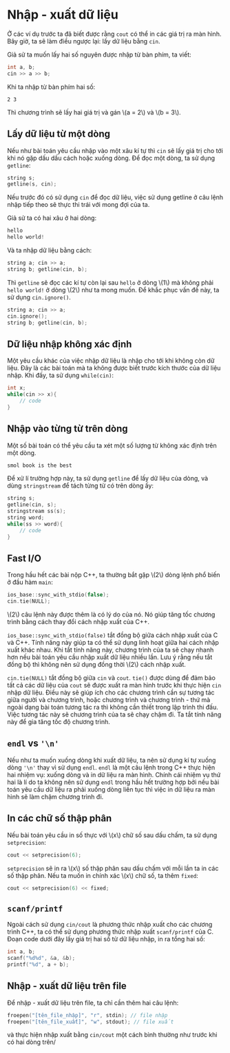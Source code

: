 # Nhập - xuất dữ liệu

Ở các ví dụ trước ta đã biết được rằng `cout` có thể in các giá trị ra màn hình. Bây giờ, ta sẽ làm điều ngược lại: lấy dữ liệu bằng `cin`.

Giả sử ta muốn lấy hai số nguyên được nhập từ bàn phím, ta viết:

```C++
int a, b;
cin >> a >> b;
```

Khi ta nhập từ bàn phím hai số:

```
2 3
```

Thì chương trình sẽ lấy hai giá trị và gán \\(a = 2\\) và \\(b = 3\\).

## Lấy dữ liệu từ một dòng

Nếu như bài toán yêu cầu nhập vào một xâu kí tự thì `cin` sẽ lấy giá trị cho tới khi nó gặp dấu dấu cách hoặc xuống dòng. Để đọc một dòng, ta sử dụng `getline`:

```C++
string s;
getline(s, cin);
```

Nếu trước đó có sử dụng `cin` để đọc dữ liệu, việc sử dụng getline ở câu lệnh nhập tiếp theo sẽ thực thi trái với mong đợi của ta.

Giả sử ta có hai xâu ở hai dòng:

```C++
hello
hello world!
``` 

Và ta nhập dữ liệu bằng cách:

```C++
string a; cin >> a;
string b; getline(cin, b);
```

Thì `getline` sẽ đọc các kí tự còn lại sau `hello` ở dòng \\(1\\) mà không phải `hello world!` ở dòng \\(2\\) như ta mong muốn. Để khắc phục vấn đề này, ta sử dụng `cin.ignore()`.

```C++
string a; cin >> a;
cin.ignore();
string b; getline(cin, b);
```

## Dữ liệu nhập không xác định

Một yêu cầu khác của việc nhập dữ liệu là nhập cho tới khi không còn dữ liệu. Đây là các bài toán mà ta không được biết trước kích thước của dữ liệu nhập. Khi đấy, ta sử dụng `while(cin)`:

```C++
int x;
while(cin >> x){
	// code
}
```

## Nhập vào từng từ trên dòng

Một số bài toán có thể yêu cầu ta xét một số lượng từ không xác định trên một dòng. 

```C++
smol book is the best
```

Để xử lí trường hợp này, ta sử dụng `getline` để lấy dữ liệu của dòng, và dùng `stringstream` để tách từng từ có trên dòng ấy:

```C++
string s;
getline(cin, s);
stringstream ss(s);
string word;
while(ss >> word){
	// code
}
```

## Fast I/O

Trong hầu hết các bài nộp C++, ta thường bắt gặp \\(2\\) dòng lệnh phổ biến ở đầu hàm `main`:

```C++
ios_base::sync_with_stdio(false);
cin.tie(NULL);
```

\\(2\\) câu lệnh này được thêm là có lý do của nó. Nó giúp tăng tốc chương trình bằng cách thay đổi cách nhập xuất của C++.

`ios_base::sync_with_stdio(false)` tắt đồng bộ giữa cách nhập xuất của C và C++. Tính năng này giúp ta có thể sử dụng linh hoạt giữa hai cách nhập xuất khác nhau. Khi tắt tính năng này, chương trình của ta sẽ chạy nhanh hơn nếu bài toán yêu cầu nhập xuất dữ liệu nhiều lần. Lưu ý rằng nếu tắt đồng bộ thì không nên sử dụng đồng thời \\(2\\) cách nhập xuất.

`cin.tie(NULL)` tắt  đồng bộ giữa `cin` và `cout`. `tie()` được dùng để đảm bảo tất cả các dữ liệu của `cout` sẽ được xuất ra màn hình trước khi thực hiện `cin` nhập dữ liệu. Điều này sẽ giúp ích cho các chương trình cần sự tương tác giữa người và chương trình, hoặc chương trình và chương trình - thứ mà ngoài dạng bài toán tương tác ra thì không cần thiết trong lập trình thi đấu. Việc tương tác này sẽ chương trình của ta sẽ chạy chậm đi. Ta tắt tính năng này để gia tăng tốc độ chương trình.

## `endl` vs `'\n'`

Nếu như ta muốn xuống dòng khi xuất dữ liệu, ta nên sử dụng kí tự xuống dòng `'\n'` thay vì sử dụng `endl`. `endl` là một câu lệnh trong C++ thực hiện hai nhiệm vụ: xuống dòng và in dữ liệu ra màn hình. Chính cái nhiệm vụ thứ hai là lí do ta không nên sử dụng `endl` trong hầu hết trường hợp bởi nếu bài toán yêu cầu dữ liệu ra phải xuống dòng liên tục thì việc in dữ liệu ra màn hình sẽ làm chậm chương trình đi.

## In các chữ số thập phân

Nếu bài toán yêu cầu in số thực với \\(x\\) chữ số sau dấu chấm, ta sử dụng `setprecision`:

```C++
cout << setprecision(6);
```

`setprecision` sẽ in ra \\(x\\) số thập phân sau dấu chấm với mỗi lần ta in các số thập phân. Nếu ta muốn in chính xác \\(x\\) chữ số, ta thêm `fixed`:

```C++
cout << setprecision(6) << fixed;
```

## `scanf/printf`

Ngoài cách sử dụng `cin/cout` là phương thức nhập xuất cho các chương trình C++, ta có thể sử dụng phương thức nhập xuất `scanf/printf` của C. Đoạn code dưới đây lấy giá trị hai số từ dữ liệu nhập, in ra tổng hai số:

```C++
int a, b;
scanf("%d%d", &a, &b);
printf("%d", a + b);
```

## Nhập - xuất dữ liệu trên file

Để nhập - xuất dữ liệu trên file, ta chỉ cần thêm hai câu lệnh:

```C++
froepen("[tên_file_nhập]", "r", stdin); // file nhập
froepen("[tên_file_xuất]", "w", stdout); // file xuất
```

và thực hiện nhập xuất bằng `cin/cout` một cách bình thường như trước khi có hai dòng trên/